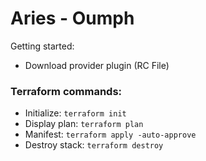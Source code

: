<!-- How the infrastructure should work:

- 1 Router
- 1 internal network
- 3 or 4 subnets
- 3 instances in each subnet
- floating ip's in each subnet -->

# Aries - Oumph

Getting started:
- Download provider plugin (RC File)

### Terraform commands:
- Initialize:       ```terraform init```
- Display plan:     ```terraform plan```
- Manifest:         ```terraform apply -auto-approve```
- Destroy stack:    ```terraform destroy```

